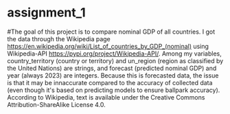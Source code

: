 # assignment_1

#The goal of this project is to compare nominal GDP of all countries. I got the data through the Wikipedia page https://en.wikipedia.org/wiki/List_of_countries_by_GDP_(nominal) using Wikipedia-API https://pypi.org/project/Wikipedia-API/. Among my variables, country_territory (country or territory) and un_region (region as classified by the United Nations) are strings, and forecast (predicted nominal GDP) and year (always 2023) are integers. Because this is forecasted data, the issue is that it may be innaccurate compared to the accuracy of collected data (even though it's based on predicting models to ensure ballpark accuracy). According to Wikipedia, text is available under the Creative Commons Attribution-ShareAlike License 4.0.
